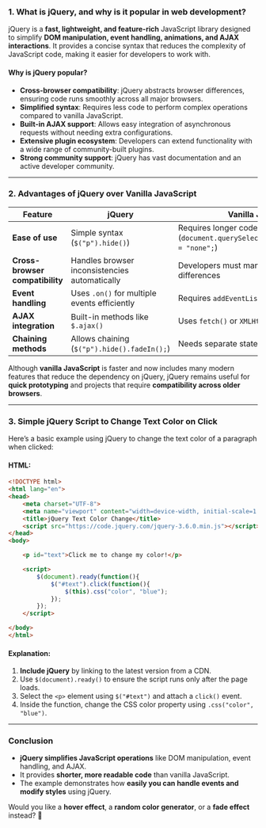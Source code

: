 ### **1. What is jQuery, and why is it popular in web development?**  
jQuery is a **fast, lightweight, and feature-rich** JavaScript library designed to simplify **DOM manipulation, event handling, animations, and AJAX interactions**. It provides a concise syntax that reduces the complexity of JavaScript code, making it easier for developers to work with.  

#### **Why is jQuery popular?**  
- **Cross-browser compatibility**: jQuery abstracts browser differences, ensuring code runs smoothly across all major browsers.  
- **Simplified syntax**: Requires less code to perform complex operations compared to vanilla JavaScript.  
- **Built-in AJAX support**: Allows easy integration of asynchronous requests without needing extra configurations.  
- **Extensive plugin ecosystem**: Developers can extend functionality with a wide range of community-built plugins.  
- **Strong community support**: jQuery has vast documentation and an active developer community.  

---

### **2. Advantages of jQuery over Vanilla JavaScript**  

| Feature            | jQuery                           | Vanilla JavaScript |
|--------------------|---------------------------------|--------------------|
| **Ease of use**    | Simple syntax (`$("p").hide()`) | Requires longer code (`document.querySelector("p").style.display = "none";`) |
| **Cross-browser compatibility** | Handles browser inconsistencies automatically | Developers must manually handle differences |
| **Event handling** | Uses `.on()` for multiple events efficiently | Requires `addEventListener` for each event |
| **AJAX integration** | Built-in methods like `$.ajax()` | Uses `fetch()` or `XMLHttpRequest` |
| **Chaining methods** | Allows chaining (`$("p").hide().fadeIn();`) | Needs separate statements |

Although **vanilla JavaScript** is faster and now includes many modern features that reduce the dependency on jQuery, jQuery remains useful for **quick prototyping** and projects that require **compatibility across older browsers**.  

---

### **3. Simple jQuery Script to Change Text Color on Click**  

Here’s a basic example using jQuery to change the text color of a paragraph when clicked:  

#### **HTML:**
```html
<!DOCTYPE html>
<html lang="en">
<head>
    <meta charset="UTF-8">
    <meta name="viewport" content="width=device-width, initial-scale=1.0">
    <title>jQuery Text Color Change</title>
    <script src="https://code.jquery.com/jquery-3.6.0.min.js"></script>
</head>
<body>

    <p id="text">Click me to change my color!</p>

    <script>
        $(document).ready(function(){
            $("#text").click(function(){
                $(this).css("color", "blue");
            });
        });
    </script>

</body>
</html>
```

#### **Explanation:**
1. **Include jQuery** by linking to the latest version from a CDN.  
2. Use `$(document).ready()` to ensure the script runs only after the page loads.  
3. Select the `<p>` element using `$("#text")` and attach a `click()` event.  
4. Inside the function, change the CSS color property using `.css("color", "blue")`.  

---

### **Conclusion**  
- **jQuery simplifies JavaScript operations** like DOM manipulation, event handling, and AJAX.  
- It provides **shorter, more readable code** than vanilla JavaScript.  
- The example demonstrates how **easily you can handle events and modify styles** using jQuery.  

Would you like a **hover effect**, a **random color generator**, or a **fade effect** instead? 🚀